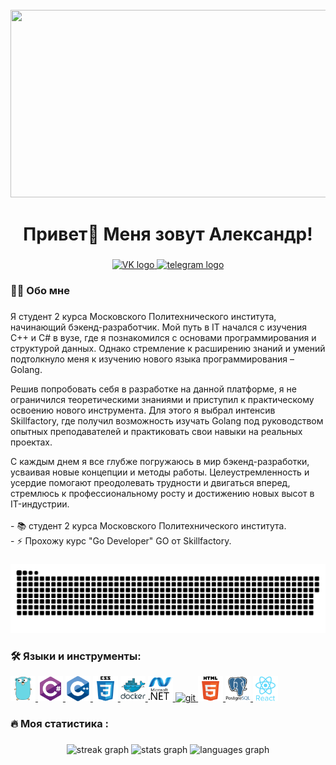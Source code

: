 <br clear="both">

<div align="center">
  <img height="300" width="600" src="https://user-images.githubusercontent.com/74038190/225813708-98b745f2-7d22-48cf-9150-083f1b00d6c9.gif"  />
</div>

###

<h1 align="center">Привет👋 Меня зовут Александр!</h1>

###

<div align="center">
  <a href="https://vk.com/gapfuck" target="_blank">
    <img src="https://img.shields.io/static/v1?message=Vk&logo=VK&label=&color=008cf0&logoColor=white&labelColor=&style=for-the-badge" height="25" alt="VK logo"  />
  </a>
  <a href="https://t.me/Ktutic" target="_blank">
    <img src="https://img.shields.io/static/v1?message=Telegram&logo=telegram&label=&color=2CA5E0&logoColor=white&labelColor=&style=for-the-badge" height="25" alt="telegram logo"  />
  </a>
</div>

###

<h3 align="left">👩‍💻  Обо мне</h3>

###

<p align="left">Я студент 2 курса Московского Политехнического института, начинающий бэкенд-разработчик. Мой путь в IT начался с изучения С++ и С# в вузе, где я познакомился с основами программирования и структурой данных. Однако стремление к расширению знаний и умений подтолкнуло меня к изучению нового языка программирования – Golang.

Решив попробовать себя в разработке на данной платформе, я не ограничился теоретическими знаниями и приступил к практическому освоению нового инструмента. Для этого я выбрал интенсив Skillfactory, где получил возможность изучать Golang под руководством опытных преподавателей и практиковать свои навыки на реальных проектах.

С каждым днем я все глубже погружаюсь в мир бэкенд-разработки, усваивая новые концепции и методы работы. Целеустремленность и усердие помогают преодолевать трудности и двигаться вперед, стремлюсь к профессиональному росту и достижению новых высот в IT-индустрии.<br><br>- 📚 студент 2 курса Московского Политехнического института.<br>- ⚡ Прохожу курс "Go Developer" GO от Skillfactory.</p>

###

<p align="center">
 <img width="600" src="assets/github-snake.svg" alt="snake"/>
</p>

###

<div align="left">

<h3 align="left">🛠 Языки и инструменты:</h3>
<p align="left">
<a href="https://golang.org" target="_blank" rel="noreferrer"> <img src="https://raw.githubusercontent.com/devicons/devicon/master/icons/go/go-original.svg" alt="go" width="40" height="40"/> </a> 
 <a href="https://www.w3schools.com/cs/" target="_blank" rel="noreferrer"> <img src="https://raw.githubusercontent.com/devicons/devicon/master/icons/csharp/csharp-original.svg" alt="csharp" width="40" height="40"/> </a>
  <a href="https://www.w3schools.com/cpp/" target="_blank" rel="noreferrer"> <img src="https://raw.githubusercontent.com/devicons/devicon/master/icons/cplusplus/cplusplus-original.svg" alt="cplusplus" width="40" height="40"/>
  </a>  
 <a href="https://www.w3schools.com/css/" target="_blank" rel="noreferrer"> <img src="https://raw.githubusercontent.com/devicons/devicon/master/icons/css3/css3-original-wordmark.svg" alt="css3" width="40" height="40"/> </a>
 <a href="https://www.docker.com/" target="_blank" rel="noreferrer"> <img src="https://raw.githubusercontent.com/devicons/devicon/master/icons/docker/docker-original-wordmark.svg" alt="docker" width="40" height="40"/> </a> 
 <a href="https://dotnet.microsoft.com/" target="_blank" rel="noreferrer"> <img src="https://raw.githubusercontent.com/devicons/devicon/master/icons/dot-net/dot-net-original-wordmark.svg" alt="dotnet" width="40" height="40"/> </a> 
 <a href="https://git-scm.com/" target="_blank" rel="noreferrer"> <img src="https://www.vectorlogo.zone/logos/git-scm/git-scm-icon.svg" alt="git" width="40" height="40"/> </a> 
 <a href="https://www.w3.org/html/" target="_blank" rel="noreferrer"> <img src="https://raw.githubusercontent.com/devicons/devicon/master/icons/html5/html5-original-wordmark.svg" alt="html5" width="40" height="40"/> </a> 
 <a href="https://www.githubusercontent.com/devicons/devicon/master/icons/photoshop/photoshop-line.svg" alt="photoshop" width="40" height="40"/> </a> <a href="https://www.postgresql.org " target="_blank" rel="noreferrer"> <img src="https://raw.githubusercontent.com/devicons/devicon/master/icons/postgresql/postgresql-original-wordmark.svg" alt="postgresql" width="40" height="40"/> </a> 
 <a href="https://reactjs.org/" target="_blank" rel="noreferrer"> <img src="https://raw.githubusercontent.com/devicons/devicon/master/icons/react/react-original-wordmark.svg " alt="react" width="40" height="40"/> </a> </p>

###

<h3 align="left">🔥   Моя статистика :</h3>

###

<div align="center">
  <img src="https://streak-stats.demolab.com?user=Ktuty&locale=en&mode=daily&theme=dark&hide_border=false&border_radius=5&order=3" height="220" alt="streak graph"  />
  
  <img src="https://github-readme-stats.vercel.app/api?username=Ktuty&hide_title=false&hide_rank=false&show_icons=true&include_all_commits=true&count_private=true&disable_animations=false&theme=dracula&locale=en&hide_border=false&order=1" height="150" alt="stats graph"  />

  <img src="https://github-readme-stats.vercel.app/api/top-langs?username=Ktuty&locale=en&hide_title=false&layout=compact&card_width=320&langs_count=5&theme=dracula&hide_border=false&order=2" height="150" alt="languages graph"  />
</div>

###

